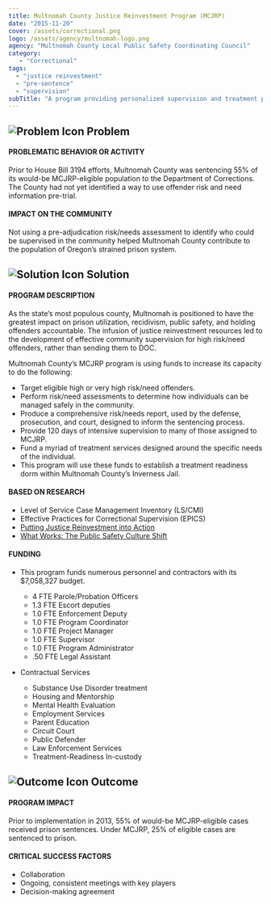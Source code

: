 ```yaml
---
title: Multnomah County Justice Reinvestment Program (MCJRP)
date: "2015-11-20"
cover: /assets/correctional.png
logo: /assets/agency/multnomah-logo.png
agency: "Multnomah County Local Public Safety Coordinating Council"
category:
   - "Correctional"
tags:
  - "justice reinvestment"
  - "pre-sentence"
  - "supervision"
subTitle: "A program providing personalized supervision and treatment programs aims to reduce recidivism and prison use."
---
```

## ![Problem Icon](https://github.com/google/material-design-icons/raw/master/alert/1x_web/ic_error_outline_black_48dp.png "Problem") Problem

#### PROBLEMATIC BEHAVIOR OR ACTIVITY

Prior to House Bill 3194 efforts, Multnomah County was sentencing 55% of its would-be MCJRP-eligible population to the Department of Corrections. The County had not yet identified a way to use offender risk and need information pre-trial.

#### IMPACT ON THE COMMUNITY

Not using a pre-adjudication risk/needs assessment to identify who could be supervised in the community helped Multnomah County contribute to the population of Oregon’s strained prison system.

## ![Solution Icon](https://github.com/google/material-design-icons/raw/master/action/1x_web/ic_lightbulb_outline_black_48dp.png "Solution") Solution

#### PROGRAM DESCRIPTION

As the state’s most populous county, Multnomah is positioned to have the greatest impact on prison utilization, recidivism, public safety, and holding offenders accountable. The infusion of justice reinvestment resources led to the development of effective community supervision for high risk/need offenders, rather than sending them to DOC.

Multnomah County’s MCJRP program is using funds to increase its capacity to do the following:

- Target eligible high or very high risk/need offenders.
- Perform risk/need assessments to determine how individuals can be managed safely in the community.
- Produce a comprehensive risk/needs report, used by the defense, prosecution, and court, designed to inform the sentencing process.
- Provide 120 days of intensive supervision to many of those assigned to MCJRP.
- Fund a myriad of treatment services designed around the specific needs of the individual.
- This program will use these funds to establish a treatment readiness dorm within Multnomah County’s Inverness Jail.

#### BASED ON RESEARCH

- Level of Service Case Management Inventory (LS/CMI)
- Effective Practices for Correctional Supervision (EPICS)
- [Putting Justice Reinvestment into Action](https://multco.us/file/48257/download)
- [What Works: The Public Safety Culture Shift](https://multco.us/lpscc/what-works-public-safety-conference-2016)

#### FUNDING

- This program funds numerous personnel and contractors with its $7,058,327 budget.
   - 4 FTE Parole/Probation Officers
   - 1.3 FTE Escort deputies
   - 1.0 FTE Enforcement Deputy
   - 1.0 FTE Program Coordinator
   - 1.0 FTE Project Manager
   - 1.0 FTE Supervisor
   - 1.0 FTE Program Administrator
   - .50 FTE Legal Assistant

- Contractual Services
   - Substance Use Disorder treatment
   - Housing and Mentorship
   - Mental Health Evaluation
   - Employment Services
   - Parent Education
   - Circuit Court
   - Public Defender
   - Law Enforcement Services
   - Treatment-Readiness In-custody

## ![Outcome Icon](https://github.com/google/material-design-icons/raw/master/action/1x_web/ic_view_list_black_48dp.png "Outcome") Outcome

#### PROGRAM IMPACT

Prior to implementation in 2013, 55% of would-be MCJRP-eligible cases received prison sentences. Under MCJRP, 25% of eligible cases are sentenced to prison.

#### CRITICAL SUCCESS FACTORS

- Collaboration
- Ongoing, consistent meetings with key players
- Decision-making agreement
